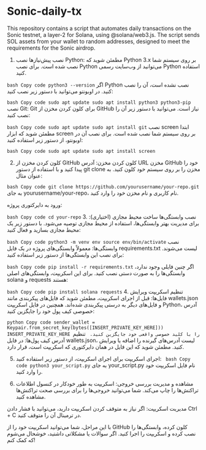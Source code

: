 # Sonic-daily-tx
This repository contains a script that automates daily transactions on the Sonic testnet, a layer-2 for Solana, using @solana/web3.js. The script sends SOL assets from your wallet to random addresses, designed to meet the requirements for the Sonic airdrop.

1. نصب پیش‌نیازها
نصب Python:
مطمئن شوید که Python 3.x بر روی سیستم شما نصب شده است. برای نصب Python می‌توانید از وب‌سایت رسمی Python استفاده کنید.

`bash
Copy code
python3 --version`
اگر Python نصب نشده است، آن را نصب کنید. در اوبونتو می‌توانید با دستور زیر نصب کنید:

`bash
Copy code
sudo apt update
sudo apt install python3 python3-pip`
نصب Git:
Git برای کلون کردن مخزن از GitHub نیاز است. می‌توانید با دستور زیر آن را نصب کنید:

`bash
Copy code
sudo apt update
sudo apt install git`
 نصب screen
ابتدا مطمئن شوید که ابزار screen بر روی سیستم شما نصب شده است. برای نصب آن در اوبونتو، از دستور زیر استفاده کنید:

`bash
Copy code
sudo apt update
sudo apt install screen`


2. کلون کردن مخزن از GitHub
کلون کردن مخزن:
آدرس URL مخزن GitHub خود را پیدا کنید و با استفاده از دستور git clone مخزن را بر روی سیستم خود کلون کنید. به عنوان مثال:

`bash
Copy code
git clone https://github.com/yourusername/your-repo.git`
به جای yourusername/your-repo، نام کاربری و نام مخزن خود را وارد کنید.

ورود به دایرکتوری پروژه:

`bash
Copy code
cd your-repo`
3. نصب وابستگی‌ها
ساخت محیط مجازی (اختیاری):
برای مدیریت بهتر وابستگی‌ها، استفاده از محیط مجازی توصیه می‌شود. با دستور زیر یک محیط مجازی بسازید و فعال کنید:

`bash
Copy code
python3 -m venv env
source env/bin/activate`
نصب وابستگی‌ها:
معمولاً وابستگی‌های پروژه در یک فایل requirements.txt لیست می‌شوند. برای نصب این وابستگی‌ها از دستور زیر استفاده کنید:

`bash
Copy code
pip install -r requirements.txt`
اگر چنین فایلی وجود ندارد، وابستگی‌ها را به صورت دستی نصب کنید. برای این اسکریپت، وابستگی‌های اصلی solana و requests هستند:

`bash
Copy code
pip install solana requests`
4. تنظیم اسکریپت
ویرایش فایل‌ها:
قبل از اجرای اسکریپت، مطمئن شوید که فایل‌های پیکربندی مانند wallets.json و فایل‌های دیگر به درستی پیکربندی شده‌اند. همچنین در فایل اسکریپت Python، آدرس خصوصی کیف پول خود را جایگزین کنید:

`python
Copy code
sender_wallet = Keypair.from_secret_key(bytes([INSERT_PRIVATE_KEY_HERE]))
INSERT_PRIVATE_KEY_HERE را با کلید خصوصی واقعی خود جایگزین کنید.
`
تنظیم آدرس کیف پول‌ها:
در فایل wallets.json، لیست آدرس‌های گیرنده را اضافه یا ویرایش کنید. مطمئن شوید که این فایل در همان دایرکتوری که اسکریپت است، قرار دارد.

5. اجرای اسکریپت
برای اجرای اسکریپت، از دستور زیر استفاده کنید:
`
bash
Copy code
python3 your_script.py`
به جای your_script.py نام فایل اسکریپت خود را وارد کنید.

6. مشاهده و مدیریت
بررسی خروجی:
اسکریپت به طور خودکار در کنسول اطلاعات تراکنش‌ها را چاپ می‌کند. شما می‌توانید خروجی‌ها را برای بررسی صحت تراکنش‌ها مشاهده کنید.

مدیریت اسکریپت:
اگر نیاز به متوقف کردن اسکریپت دارید، می‌توانید با فشار دادن Ctrl + C در ترمینال آن را متوقف کنید.

با این مراحل، شما می‌توانید اسکریپت خود را از GitHub کلون کرده، وابستگی‌ها را نصب کرده و اسکریپت را اجرا کنید. اگر سوالات یا مشکلاتی داشتید، خوشحال می‌شوم که کمک کنم!
